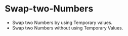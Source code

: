 # Swap-two-Numbers
* Swap two Numbers by using Temporary values.
* Swap two Numbers without using Temporary Values.
